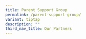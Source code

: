 ```yaml
---
title: Parent Support Group
permalink: /parent-support-group/
variant: tiptap
description: ""
third_nav_title: Our Partners
---
```

